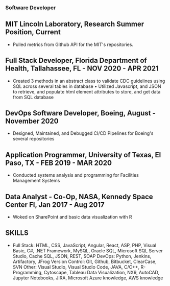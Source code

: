 ### Software Developer

## MIT Lincoln Laboratory, Research Summer Position, Current
- Pulled metrics from Github API for the MIT's repositories. 

## Full Stack Developer, Florida Department of Health, Tallahassee, FL - NOV 2020 - APR 2021
- Created 3 methods in an abstract class to validate CDC guidelines using SQL across several tables in database • Utilized Javascript, and JSON to retrieve, and populate html element attributes to store, and get data from SQL database

## DevOps Software Developer, Boeing, August - November 2020
- Designed, Maintained, and Debugged CI/CD Pipelines for Boeing's several repositories

## Application Programmer, University of Texas, El Paso, TX - FEB 2019 - MAR 2020
- Conducted systems analysis and programming for Facilities Management Systems 

## Data Analyst - Co-Op, NASA, Kennedy Space Center Fl, Jan 2017 - Aug 2017
- Woked on SharePoint and basic data visualization with R

## SKILLS

- Full Stack: HTML, CSS, JavaScript, Angular, React, ASP, PHP, Visual Basic, C#, .NET Framework, MySQL, Oracle SQL, Microsoft SQL Server Studio, Cache SQL, JSON, REST, SOAP DevOps: Python, Jenkins, Artifactory, JFrog Version Control: Git, Github, Bitbucket, ClearCase, SVN Other: Visual Studio, Visual Studio Code, JAVA, C/C++, R-Programming, Cytoscape, Tableau Data Visualization, NX9, AutoCAD, Jupyter Notebooks, JIRA, Microsoft Azure knowledge, AWS knowledge

